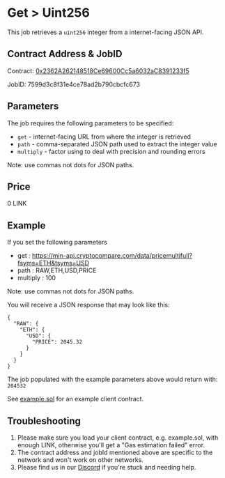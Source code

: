 # Get > Uint256

This job retrieves a `uint256` integer from a internet-facing JSON API.

## Contract Address & JobID
  
Contract: [0x2362A262148518Ce69600Cc5a6032aC8391233f5](https://arbiscan.io/address/0x2362A262148518Ce69600Cc5a6032aC8391233f5)

JobID: 7599d3c8f31e4ce78ad2b790cbcfc673

## Parameters

The job requires the following parameters to be specified:

* `get` - internet-facing URL from where the integer is retrieved
* `path` - comma-separated JSON path used to extract the integer value
* `multiply` - factor using to deal with precision and rounding errors

Note: use commas not dots for JSON paths.

## Price

0 LINK

## Example

If you set the following parameters

* get : https://min-api.cryptocompare.com/data/pricemultifull?fsyms=ETH&tsyms=USD
* path : RAW,ETH,USD,PRICE
* multiply : 100

Note: use commas not dots for JSON paths.

You will receive a JSON response that may look like this:

    {
      "RAW": {
        "ETH": {
          "USD": {
            "PRICE": 2045.32
          }
        }
      }
    }

The job populated with the example parameters above would return with: `204532`

See [example.sol](example.sol) for an example client contract.

## Troubleshooting

1. Please make sure you load your client contract, e.g. example.sol, with enough LINK, otherwise you'll get a "Gas estimation failed" error.
2. The contract address and jobId mentioned above are specific to the network and won't work on other networks.
3. Please find us in our [Discord](https://discord.gg/JxKT6R9Xpz) if you're stuck and needing help. 